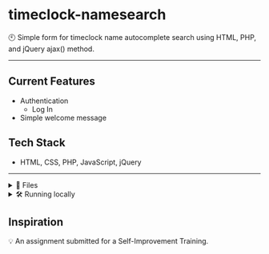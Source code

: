 # timeclock-namesearch

🕙 Simple form for timeclock name autocomplete search using HTML, PHP, and jQuery ajax() method. 

<hr>

## Current Features
- Authentication
  - Log In
- Simple welcome message

## Tech Stack
- HTML, CSS, PHP, JavaScript, jQuery
  
<hr>
<details>
  <summary>📝 Files</summary>
  
- main.html (for input text and ajax)
- name_autocomplete.php (for employee names list and string check functionality)
- welcome.php (simple welcome message that shows after successful authentication)
</details>

<details>
  <summary>🛠️ Running locally</summary>
  
 You can access the main page via:
```php
http://localhost/timeclock-namesearch/main.html
```
\
Sample names: Kath Borja, Elaine Vyke, Vivo Merkle, Bela Summersdale, Jung Ki-Ho \
Password: You can log in using `letmein` for all names
</details>

## Inspiration

  💡 An assignment submitted for a Self-Improvement Training.

#
